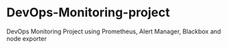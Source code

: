 # DevOps-Monitoring-project
DevOps Monitoring Project using Prometheus, Alert Manager, Blackbox and node exporter

